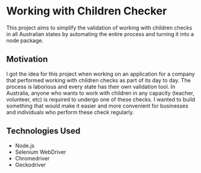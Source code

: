 # Working with Children Checker
This project aims to simplify the validation of working with children checks in all Australian states by automating the entire process and turning it into a node package.

## Motivation
I got the idea for this project when working on an application for a company that performed working with children checks as part of its day to day. The process is laborious and every state has their own validation tool. In Australia, anyone who wants to work with children in any capacity (teacher, volunteer, etc) is required to undergo one of these checks. I wanted to build something that would make it easier and more convenient for businesses and individuals who perform these check regularly.

## Technologies Used
* Node.js
* Selenium WebDriver
* Chromedriver
* Geckodriver